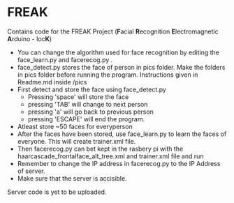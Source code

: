 # FREAK
Contains code for the FREAK Project (<b>F</b>acial <b>R</b>ecognition <b>E</b>lectromagnetic <b>A</b>rduino - loc<b>K</b>)

<ul>
<li>You can change the algorithm used for face recognition by editing the face_learn.py and facerecog.py .

<li>face_detect.py stores the face of person in pics folder. Make the folders in pics folder before running the program. Instructions given in Readme.md inside /pics

<li>First detect and store the face using face_detect.py<br>
  <ul>
  <li>Pressing 'space' will store the face<br>
  <li>pressing 'TAB' will change to next person<br>
  <li>pressing 'a' will go back to previous person<br>
  <li>pressing 'ESCAPE' will end the program.<br>
  </ul>
<li>Atleast store ~50 faces for everyperson

<li>After the faces have been stored, use face_learn.py to learn the faces of everyone. This will create trainer.xml file.

<li>Then facerecog.py can bet kept in the rasbery pi with the haarcascade_frontalface_alt_tree.xml and trainer.xml file and run

<li>Remember to change the IP address in facerecog.py to the IP Address of server.
<li>Make sure that the server is accisible.
</ul>
Server code is yet to be uploaded.

